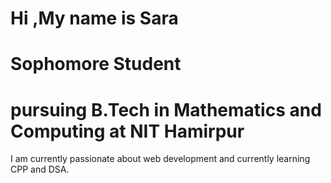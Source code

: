  # Hi ,My name is Sara
 # Sophomore Student
 # pursuing B.Tech in Mathematics and Computing at NIT Hamirpur
 I am currently passionate about web development and currently learning CPP and DSA.
 


<!---
sara-1129/sara-1129 is a ✨ special ✨ repository because its `README.md` (this file) appears on your GitHub profile.
You can click the Preview link to take a look at your changes.
--->
